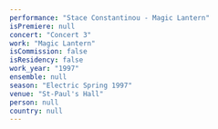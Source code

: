 ```yaml
---
performance: "Stace Constantinou - Magic Lantern"
isPremiere: null
concert: "Concert 3"
work: "Magic Lantern"
isCommission: false
isResidency: false
work_year: "1997"
ensemble: null
season: "Electric Spring 1997"
venue: "St-Paul's Hall"
person: null
country: null
---
```


